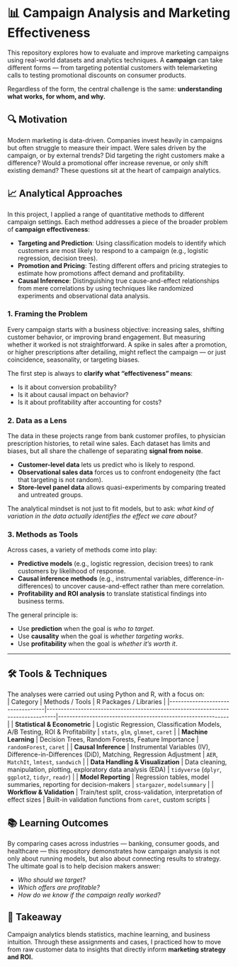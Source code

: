 # 📊 Campaign Analysis and Marketing Effectiveness  

This repository explores how to evaluate and improve marketing campaigns using real-world datasets and analytics techniques. A **campaign** can take different forms — from targeting potential customers with telemarketing calls to testing promotional discounts on consumer products. 

Regardless of the form, the central challenge is the same: **understanding what works, for whom, and why.**  

## 🔍 Motivation  
Modern marketing is data-driven. Companies invest heavily in campaigns but often struggle to measure their impact. Were sales driven by the campaign, or by external trends? Did targeting the right customers make a difference? Would a promotional offer increase revenue, or only shift existing demand? These questions sit at the heart of campaign analytics.  

## 📈 Analytical Approaches  
In this project, I applied a range of quantitative methods to different campaign settings. Each method addresses a piece of the broader problem of **campaign effectiveness**:  

- **Targeting and Prediction**: Using classification models to identify which customers are most likely to respond to a campaign (e.g., logistic regression, decision trees).  
- **Promotion and Pricing**: Testing different offers and pricing strategies to estimate how promotions affect demand and profitability.  
- **Causal Inference**: Distinguishing true cause-and-effect relationships from mere correlations by using techniques like randomized experiments and observational data analysis.  

### 1. Framing the Problem  
Every campaign starts with a business objective: increasing sales, shifting customer behavior, or improving brand engagement. But measuring whether it worked is not straightforward. A spike in sales after a promotion, or higher prescriptions after detailing, might reflect the campaign — or just coincidence, seasonality, or targeting biases.  

The first step is always to **clarify what “effectiveness” means**:  
- Is it about conversion probability?  
- Is it about causal impact on behavior?  
- Is it about profitability after accounting for costs?  

### 2. Data as a Lens  
The data in these projects range from bank customer profiles, to physician prescription histories, to retail wine sales. Each dataset has limits and biases, but all share the challenge of separating **signal from noise**.  

- **Customer-level data** lets us predict who is likely to respond.  
- **Observational sales data** forces us to confront endogeneity (the fact that targeting is not random).  
- **Store-level panel data** allows quasi-experiments by comparing treated and untreated groups.  

The analytical mindset is not just to fit models, but to ask: *what kind of variation in the data actually identifies the effect we care about?*

### 3. Methods as Tools  
Across cases, a variety of methods come into play:  
- **Predictive models** (e.g., logistic regression, decision trees) to rank customers by likelihood of response.  
- **Causal inference methods** (e.g., instrumental variables, difference-in-differences) to uncover cause-and-effect rather than mere correlation.  
- **Profitability and ROI analysis** to translate statistical findings into business terms.  

The general principle is:  
- Use **prediction** when the goal is *who to target*.  
- Use **causality** when the goal is *whether targeting works*.  
- Use **profitability** when the goal is *whether it’s worth it*.  

---

## 🛠️ Tools & Techniques  
The analyses were carried out using Python and R, with a focus on:  
| Category                         | Methods / Tools                                                                 | R Packages / Libraries                                     |
|----------------------------------|---------------------------------------------------------------------------------|------------------------------------------------------------|
| **Statistical & Econometric**    | Logistic Regression, Classification Models, A/B Testing, ROI & Profitability    | `stats`, `glm`, `glmnet`, `caret`                          |
| **Machine Learning**              | Decision Trees, Random Forests, Feature Importance                              | `randomForest`, `caret`                                    |
| **Causal Inference**             | Instrumental Variables (IV), Difference-in-Differences (DiD), Matching, Regression Adjustment | `AER`, `MatchIt`, `lmtest`, `sandwich`                    |
| **Data Handling & Visualization** | Data cleaning, manipulation, plotting, exploratory data analysis (EDA)          | `tidyverse` (`dplyr`, `ggplot2`, `tidyr`, `readr`)         |
| **Model Reporting**              | Regression tables, model summaries, reporting for decision-makers                | `stargazer`, `modelsummary`                                |
| **Workflow & Validation**        | Train/test split, cross-validation, interpretation of effect sizes               | Built-in validation functions from `caret`, custom scripts |

## 📚 Learning Outcomes  
By comparing cases across industries — banking, consumer goods, and healthcare — this repository demonstrates how campaign analysis is not only about running models, but also about connecting results to strategy. The ultimate goal is to help decision makers answer:  

- *Who should we target?*  
- *Which offers are profitable?*  
- *How do we know if the campaign really worked?*  

## 🚀 Takeaway  
Campaign analytics blends statistics, machine learning, and business intuition. Through these assignments and cases, I practiced how to move from raw customer data to insights that directly inform **marketing strategy and ROI.**  
